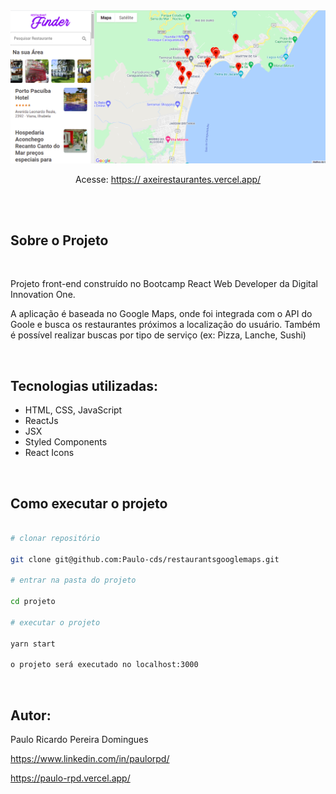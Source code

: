 <div align="center">
    <img src="./src/assets/axeirestaurantes.png" width="600px" />
</div>
<div align="center">
    <p> Acesse: <a href="https://axeirestaurantes.vercel.app/" target="blanck" >https://    axeirestaurantes.vercel.app/</a>
    </p>
</div>
</br></br>
<h2>Sobre o Projeto </h2>
</br>
<div>
<p>Projeto front-end construído no Bootcamp React Web Developer da Digital Innovation One.</p>
<p>A aplicação é baseada no Google Maps, onde foi integrada com o API do Goole e busca os restaurantes próximos a localização do usuário. Também é possível realizar buscas por tipo de serviço (ex: Pizza, Lanche, Sushi)
</p>
</div>
</br>
<h2>Tecnologias utilizadas:</h2>
<div >
<ul>
<li>HTML, CSS, JavaScript</li>
<li>ReactJs</li>
<li>JSX</li>
<li>Styled Components</li>
<li>React Icons</li>
</ul>
</div>
</br>
<h2>Como executar o projeto</h2>

```bash

# clonar repositório

git clone git@github.com:Paulo-cds/restaurantsgooglemaps.git

# entrar na pasta do projeto

cd projeto

# executar o projeto

yarn start

o projeto será executado no localhost:3000

```

</br>
<h2>Autor:</h2>
<p>Paulo Ricardo Pereira Domingues</p>
<p><a href="https://www.linkedin.com/in/paulorpd/" target="blanck">https://www.linkedin.com/in/paulorpd/</a></p>
<p><a href="https://paulo-rpd.vercel.app/" target="blanck">https://paulo-rpd.vercel.app/</a></p>
